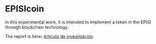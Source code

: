 # EPISIcoin
In this experimental work, it is intended to implement a token in the EPISI through blockchain technology.

The report is here:
[Articulo de investigacion](https://www.studocu.com/pe/n/33473927?sid=113513651662772610)
